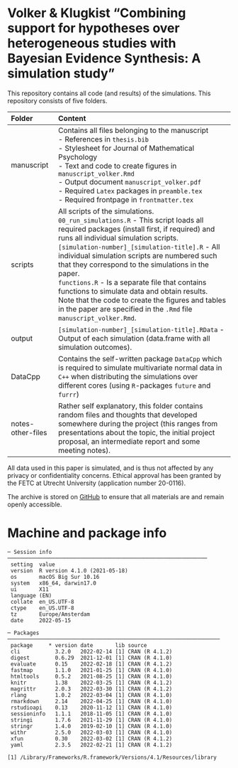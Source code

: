 # Volker & Klugkist “Combining support for hypotheses over heterogeneous studies with Bayesian Evidence Synthesis: A simulation study”

This repository contains all code (and results) of the simulations. This
repository consists of five folders.

| Folder            | Content                                                                                                                                                                                                                                                                                                                                                                                                                                                                                                                                                                         |
|:------------------|:--------------------------------------------------------------------------------------------------------------------------------------------------------------------------------------------------------------------------------------------------------------------------------------------------------------------------------------------------------------------------------------------------------------------------------------------------------------------------------------------------------------------------------------------------------------------------------|
| manuscript        | Contains all files belonging to the manuscript <br> - References in `thesis.bib` <br> - Stylesheet for Journal of Mathematical Psychology <br> - Text and code to create figures in `manuscript_volker.Rmd` <br> - Output document `manuscript_volker.pdf` <br> - Required `Latex` packages in `preamble.tex` <br> - Required frontpage in `frontmatter.tex`                                                                                                                                                                                                                    |
| scripts           | All scripts of the simulations. <br> `00_run_simulations.R` - This script loads all required packages (install first, if required) and runs all individual simulation scripts. <br> `[simulation-number]_[simulation-title].R` - All individual simulation scripts are numbered such that they correspond to the simulations in the paper. <br> `functions.R` - Is a separate file that contains functions to simulate data and obtain results. <br> Note that the code to create the figures and tables in the paper are specified in the `.Rmd` file `manuscript_volker.Rmd`. |
| output            | `[simulation-number]_[simulation-title].RData` - Output of each simulation (data.frame with all simulation outcomes).                                                                                                                                                                                                                                                                                                                                                                                                                                                           |
| DataCpp           | Contains the self-written package `DataCpp` which is required to simulate multivariate normal data in `C++` when distributing the simulations over different cores (using `R`-packages `future` and `furrr`)                                                                                                                                                                                                                                                                                                                                                                    |
| notes-other-files | Rather self explanatory, this folder contains random files and thoughts that developed somewhere during the project (this ranges from presentations about the topic, the initial project proposal, an intermediate report and some meeting notes).                                                                                                                                                                                                                                                                                                                              |

All data used in this paper is simulated, and is thus not affected by
any privacy or confidentiality concerns. Ethical approval has been
granted by the FETC at Utrecht University (application number 20-0116).

The archive is stored on
[GitHub](https://github.com/thomvolker/bes_master_thesis_ms) to ensure
that all materials are and remain openly accessible.

# Machine and package info

    ─ Session info ───────────────────────────────────────────────────────────────
     setting  value                       
     version  R version 4.1.0 (2021-05-18)
     os       macOS Big Sur 10.16         
     system   x86_64, darwin17.0          
     ui       X11                         
     language (EN)                        
     collate  en_US.UTF-8                 
     ctype    en_US.UTF-8                 
     tz       Europe/Amsterdam            
     date     2022-05-15                  

    ─ Packages ───────────────────────────────────────────────────────────────────
     package     * version date       lib source        
     cli           3.2.0   2022-02-14 [1] CRAN (R 4.1.2)
     digest        0.6.29  2021-12-01 [1] CRAN (R 4.1.0)
     evaluate      0.15    2022-02-18 [1] CRAN (R 4.1.2)
     fastmap       1.1.0   2021-01-25 [1] CRAN (R 4.1.0)
     htmltools     0.5.2   2021-08-25 [1] CRAN (R 4.1.0)
     knitr         1.38    2022-03-25 [1] CRAN (R 4.1.2)
     magrittr      2.0.3   2022-03-30 [1] CRAN (R 4.1.2)
     rlang         1.0.2   2022-03-04 [1] CRAN (R 4.1.0)
     rmarkdown     2.14    2022-04-25 [1] CRAN (R 4.1.0)
     rstudioapi    0.13    2020-11-12 [1] CRAN (R 4.1.0)
     sessioninfo   1.1.1   2018-11-05 [1] CRAN (R 4.1.0)
     stringi       1.7.6   2021-11-29 [1] CRAN (R 4.1.0)
     stringr       1.4.0   2019-02-10 [1] CRAN (R 4.1.0)
     withr         2.5.0   2022-03-03 [1] CRAN (R 4.1.0)
     xfun          0.30    2022-03-02 [1] CRAN (R 4.1.2)
     yaml          2.3.5   2022-02-21 [1] CRAN (R 4.1.2)

    [1] /Library/Frameworks/R.framework/Versions/4.1/Resources/library
